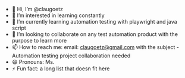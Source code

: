 - 👋 Hi, I’m @claugoetz
- 👀 I’m interested in learning constantly 
- 🌱 I’m currently learning automation testing with playwright and java script
- 💞️ I’m looking to collaborate on any test automation product with the purpose to learn more
- 📫 How to reach me: email: claugoetz@gmail.com with the subject - Automation testing project collaboration needed
- 😄 Pronouns: Ms.
- ⚡ Fun fact: a long list that doesn fit here
<!---
claugoetz/claugoetz is a ✨ special ✨ repository because its `README.md` (this file) appears on your GitHub profile.
You can click the Preview link to take a look at your changes.
--->
